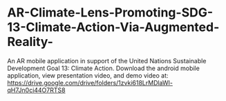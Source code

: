# AR-Climate-Lens-Promoting-SDG-13-Climate-Action-Via-Augmented-Reality-
An AR mobile application in support of the United Nations Sustainable Development Goal 13: Climate Action.
Download the android mobile application, view presentation video, and demo video at: https://drive.google.com/drive/folders/1zvki618LrMDlaWl-qH7Jn0ci44O7RTS8
